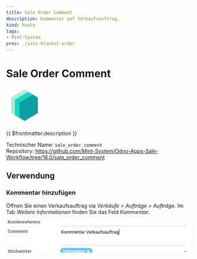 ```yaml
---
title: Sale Order Comment
description: Kommentar auf Verkaufsauftrag.
kind: howto
tags:
- Mint-System
prev: ./sale-blanket-order
---
```

# Sale Order Comment
![icon_oms_box](attachments/icons_odoo_mint_system.png)

{{ $frontmatter.description }}

Technischer Name: `sale_order_comment`\
Repository: <https://github.com/Mint-System/Odoo-Apps-Sale-Workflow/tree/16.0/sale_order_comment>

## Verwendung

### Kommentar hinzufügen

Öffnen Sie einen Verkaufsauftrag via *Verkäufe > Aufträge > Aufträge*. Im Tab *Weitere Informationen* finden Sie das Feld *Kommentar*.

![](attachments/Sale%20Order%20Comment.png)
